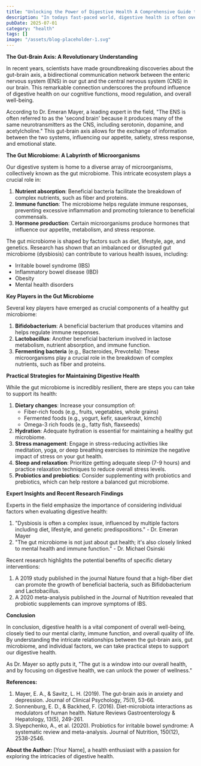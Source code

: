 ```yaml
---
title: "Unlocking the Power of Digestive Health A Comprehensive Guide to Gut Wellness"
description: "In todays fast-paced world, digestive health is often overlooked as a vital component of overall well-being. However, recent scientific discoveries have shed light on the intricate relationship bet..."
pubDate: 2025-07-01
category: "health"
tags: []
image: "/assets/blog-placeholder-1.svg"
---
```


**The Gut-Brain Axis: A Revolutionary Understanding**

In recent years, scientists have made groundbreaking discoveries about the gut-brain axis, a bidirectional communication network between the enteric nervous system (ENS) in our gut and the central nervous system (CNS) in our brain. This remarkable connection underscores the profound influence of digestive health on our cognitive functions, mood regulation, and overall well-being.

According to Dr. Emeran Mayer, a leading expert in the field, "The ENS is often referred to as the 'second brain' because it produces many of the same neurotransmitters as the CNS, including serotonin, dopamine, and acetylcholine." This gut-brain axis allows for the exchange of information between the two systems, influencing our appetite, satiety, stress response, and emotional state.

**The Gut Microbiome: A Labyrinth of Microorganisms**

Our digestive system is home to a diverse array of microorganisms, collectively known as the gut microbiome. This intricate ecosystem plays a crucial role in:

1. **Nutrient absorption**: Beneficial bacteria facilitate the breakdown of complex nutrients, such as fiber and proteins.
2. **Immune function**: The microbiome helps regulate immune responses, preventing excessive inflammation and promoting tolerance to beneficial commensals.
3. **Hormone production**: Certain microorganisms produce hormones that influence our appetite, metabolism, and stress response.

The gut microbiome is shaped by factors such as diet, lifestyle, age, and genetics. Research has shown that an imbalanced or disrupted gut microbiome (dysbiosis) can contribute to various health issues, including:

* Irritable bowel syndrome (IBS)
* Inflammatory bowel disease (IBD)
* Obesity
* Mental health disorders

**Key Players in the Gut Microbiome**

Several key players have emerged as crucial components of a healthy gut microbiome:

1. **Bifidobacterium**: A beneficial bacterium that produces vitamins and helps regulate immune responses.
2. **Lactobacillus**: Another beneficial bacterium involved in lactose metabolism, nutrient absorption, and immune function.
3. **Fermenting bacteria** (e.g., Bacteroides, Prevotella): These microorganisms play a crucial role in the breakdown of complex nutrients, such as fiber and proteins.

**Practical Strategies for Maintaining Digestive Health**

While the gut microbiome is incredibly resilient, there are steps you can take to support its health:

1. **Dietary changes**: Increase your consumption of:
	* Fiber-rich foods (e.g., fruits, vegetables, whole grains)
	* Fermented foods (e.g., yogurt, kefir, sauerkraut, kimchi)
	* Omega-3 rich foods (e.g., fatty fish, flaxseeds)
2. **Hydration**: Adequate hydration is essential for maintaining a healthy gut microbiome.
3. **Stress management**: Engage in stress-reducing activities like meditation, yoga, or deep breathing exercises to minimize the negative impact of stress on your gut health.
4. **Sleep and relaxation**: Prioritize getting adequate sleep (7-9 hours) and practice relaxation techniques to reduce overall stress levels.
5. **Probiotics and prebiotics**: Consider supplementing with probiotics and prebiotics, which can help restore a balanced gut microbiome.

**Expert Insights and Recent Research Findings**

Experts in the field emphasize the importance of considering individual factors when evaluating digestive health:

1. "Dysbiosis is often a complex issue, influenced by multiple factors including diet, lifestyle, and genetic predispositions." - Dr. Emeran Mayer
2. "The gut microbiome is not just about gut health; it's also closely linked to mental health and immune function." - Dr. Michael Osinski

Recent research highlights the potential benefits of specific dietary interventions:

1. A 2019 study published in the journal Nature found that a high-fiber diet can promote the growth of beneficial bacteria, such as Bifidobacterium and Lactobacillus.
2. A 2020 meta-analysis published in the Journal of Nutrition revealed that probiotic supplements can improve symptoms of IBS.

**Conclusion**

In conclusion, digestive health is a vital component of overall well-being, closely tied to our mental clarity, immune function, and overall quality of life. By understanding the intricate relationships between the gut-brain axis, gut microbiome, and individual factors, we can take practical steps to support our digestive health.

As Dr. Mayer so aptly puts it, "The gut is a window into our overall health, and by focusing on digestive health, we can unlock the power of wellness."

**References:**

1. Mayer, E. A., & Savitz, L. H. (2019). The gut-brain axis in anxiety and depression. Journal of Clinical Psychology, 75(1), 53-66.
2. Sonnenburg, E. D., & Backhed, F. (2016). Diet-microbiota interactions as modulators of human health. Nature Reviews Gastroenterology & Hepatology, 13(5), 249-261.
3. Slyepchenko, A., et al. (2020). Probiotics for irritable bowel syndrome: A systematic review and meta-analysis. Journal of Nutrition, 150(12), 2538-2546.

**About the Author:**
[Your Name], a health enthusiast with a passion for exploring the intricacies of digestive health.